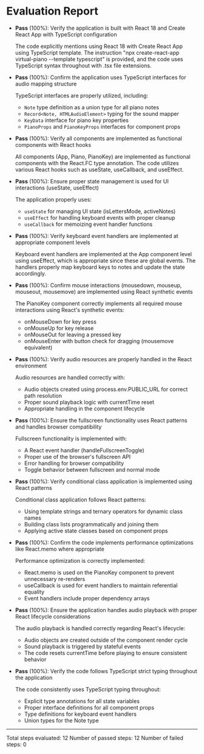 # Evaluation Report

- **Pass** (100%): Verify the application is built with React 18 and Create React App with TypeScript configuration
  
  The code explicitly mentions using React 18 with Create React App using TypeScript template. The instruction "npx create-react-app virtual-piano --template typescript" is provided, and the code uses TypeScript syntax throughout with .tsx file extensions.

- **Pass** (100%): Confirm the application uses TypeScript interfaces for audio mapping structure
  
  TypeScript interfaces are properly utilized, including:
  - `Note` type definition as a union type for all piano notes
  - `Record<Note, HTMLAudioElement>` typing for the sound mapper
  - `KeyData` interface for piano key properties
  - `PianoProps` and `PianoKeyProps` interfaces for component props

- **Pass** (100%): Verify all components are implemented as functional components with React hooks
  
  All components (App, Piano, PianoKey) are implemented as functional components with the React.FC type annotation. The code utilizes various React hooks such as useState, useCallback, and useEffect.

- **Pass** (100%): Ensure proper state management is used for UI interactions (useState, useEffect)
  
  The application properly uses:
  - `useState` for managing UI state (isLettersMode, activeNotes)
  - `useEffect` for handling keyboard events with proper cleanup
  - `useCallback` for memoizing event handler functions

- **Pass** (100%): Verify keyboard event handlers are implemented at appropriate component levels
  
  Keyboard event handlers are implemented at the App component level using useEffect, which is appropriate since these are global events. The handlers properly map keyboard keys to notes and update the state accordingly.

- **Pass** (100%): Confirm mouse interactions (mousedown, mouseup, mouseout, mousemove) are implemented using React synthetic events
  
  The PianoKey component correctly implements all required mouse interactions using React's synthetic events:
  - onMouseDown for key press
  - onMouseUp for key release
  - onMouseOut for leaving a pressed key
  - onMouseEnter with button check for dragging (mousemove equivalent)

- **Pass** (100%): Verify audio resources are properly handled in the React environment
  
  Audio resources are handled correctly with:
  - Audio objects created using process.env.PUBLIC_URL for correct path resolution
  - Proper sound playback logic with currentTime reset
  - Appropriate handling in the component lifecycle

- **Pass** (100%): Ensure the fullscreen functionality uses React patterns and handles browser compatibility
  
  Fullscreen functionality is implemented with:
  - A React event handler (handleFullscreenToggle)
  - Proper use of the browser's fullscreen API
  - Error handling for browser compatibility
  - Toggle behavior between fullscreen and normal mode

- **Pass** (100%): Verify conditional class application is implemented using React patterns
  
  Conditional class application follows React patterns:
  - Using template strings and ternary operators for dynamic class names
  - Building class lists programmatically and joining them
  - Applying active state classes based on component props

- **Pass** (100%): Confirm the code implements performance optimizations like React.memo where appropriate
  
  Performance optimization is correctly implemented:
  - React.memo is used on the PianoKey component to prevent unnecessary re-renders
  - useCallback is used for event handlers to maintain referential equality
  - Event handlers include proper dependency arrays

- **Pass** (100%): Ensure the application handles audio playback with proper React lifecycle considerations
  
  The audio playback is handled correctly regarding React's lifecycle:
  - Audio objects are created outside of the component render cycle
  - Sound playback is triggered by stateful events
  - The code resets currentTime before playing to ensure consistent behavior

- **Pass** (100%): Verify the code follows TypeScript strict typing throughout the application
  
  The code consistently uses TypeScript typing throughout:
  - Explicit type annotations for all state variables
  - Proper interface definitions for all component props
  - Type definitions for keyboard event handlers
  - Union types for the Note type

---

Total steps evaluated: 12
Number of passed steps: 12
Number of failed steps: 0